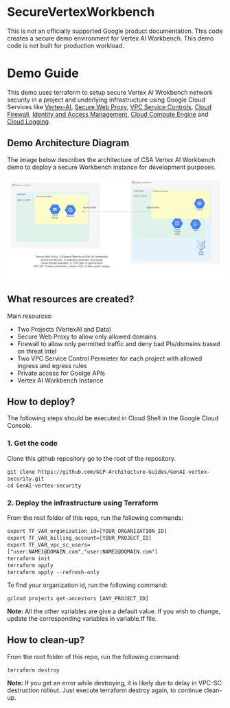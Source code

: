 # SecureVertexWorkbench


This is not an officially supported Google product documentation.
This code creates a secure demo environment for Vertex AI Workbench. This demo code is not built for production workload. 


# Demo Guide
This demo uses terraform to setup secure Vertex AI Wrokbench network security in a project and underlying infrastructure using Google Cloud Services like  [Vertex-AI](https://cloud.google.com/vertex-ai), [Secure Web Proxy](https://cloud.google.com/secure-web-proxy), [VPC Service Controls](https://cloud.google.com/vpc-service-controls), [Cloud Firewall](https://cloud.google.com/firewall), [Identity and Access Management](https://cloud.google.com/iam), [Cloud Compute Engine](https://cloud.google.com/compute) and [Cloud Logging](https://cloud.google.com/logging).


## Demo Architecture Diagram
The image below describes the architecture of CSA Vertex AI Workbench demo to deploy a secure Workbench instance for development purposes.

![Architecture Diagram](./architecture.png)



## What resources are created?
Main resources:
- Two Projects (VertexAI and Data)
- Secure Web Proxy to allow only allowed domains
- Firewall to allow only permitted traffic and deny bad PIs/domains based on threat intel
- Two VPC Service Control Permieter for each project with allowed ingress and egress rules
- Private access for Goolge APIs
- Vertex AI Workbench Instance




## How to deploy?
The following steps should be executed in Cloud Shell in the Google Cloud Console. 

### 1. Get the code
Clone this github repository go to the root of the repository.

``` 
git clone https://github.com/GCP-Architecture-Guides/GenAI-vertex-security.git
cd GenAI-vertex-security
```

### 2. Deploy the infrastructure using Terraform


From the root folder of this repo, run the following commands:

```
export TF_VAR_organization_id=[YOUR_ORGANIZATION_ID]
export TF_VAR_billing_account=[YOUR_PROJECT_ID]
export TF_VAR_vpc_sc_users=["user:NAME1@DOMAIN.com","user:NAME2@DOMAIN.com"]
terraform init
terraform apply
terraform apply --refresh-only
```

To find your organization id, run the following command: 
```
gcloud projects get-ancestors [ANY_PROJECT_ID]
```


**Note:** All the other variables are give a default value. If you wish to change, update the corresponding variables in variable.tf file.



## How to clean-up?

From the root folder of this repo, run the following command:
```
terraform destroy
```
**Note:** If you get an error while destroying, it is likely due to delay in VPC-SC destruction rollout. Just execute terraform destroy again, to continue clean-up.
